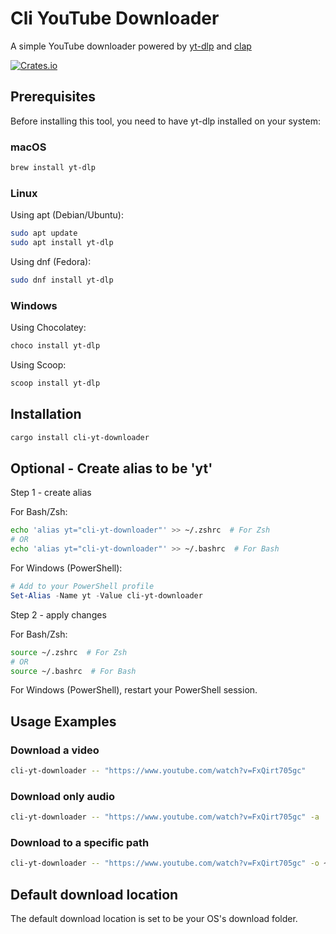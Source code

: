 # Cli YouTube Downloader

A simple YouTube downloader powered by [yt-dlp](https://github.com/yt-dlp/yt-dlp) and [clap](https://crates.io/crates/clap)

[![Crates.io](https://img.shields.io/crates/v/cli-yt-downloader)](https://crates.io/crates/cli-yt-downloader)

## Prerequisites

Before installing this tool, you need to have yt-dlp installed on your system:

### macOS
```bash
brew install yt-dlp
```

### Linux
Using apt (Debian/Ubuntu):
```bash
sudo apt update
sudo apt install yt-dlp
```

Using dnf (Fedora):
```bash
sudo dnf install yt-dlp
```

### Windows
Using Chocolatey:
```bash
choco install yt-dlp
```

Using Scoop:
```bash
scoop install yt-dlp
```

## Installation

```bash
cargo install cli-yt-downloader
```

## Optional - Create alias to be 'yt'

Step 1 - create alias

For Bash/Zsh:
```bash
echo 'alias yt="cli-yt-downloader"' >> ~/.zshrc  # For Zsh
# OR
echo 'alias yt="cli-yt-downloader"' >> ~/.bashrc  # For Bash
```

For Windows (PowerShell):
```powershell
# Add to your PowerShell profile
Set-Alias -Name yt -Value cli-yt-downloader
```

Step 2 - apply changes

For Bash/Zsh:
```bash
source ~/.zshrc  # For Zsh
# OR
source ~/.bashrc  # For Bash
```

For Windows (PowerShell), restart your PowerShell session.

## Usage Examples

### Download a video

```bash
cli-yt-downloader -- "https://www.youtube.com/watch?v=FxQirt705gc"
```

### Download only audio

```bash
cli-yt-downloader -- "https://www.youtube.com/watch?v=FxQirt705gc" -a
```

### Download to a specific path

```bash
cli-yt-downloader -- "https://www.youtube.com/watch?v=FxQirt705gc" -o ~/some-path
```

## Default download location
The default download location is set to be your OS's download folder.
